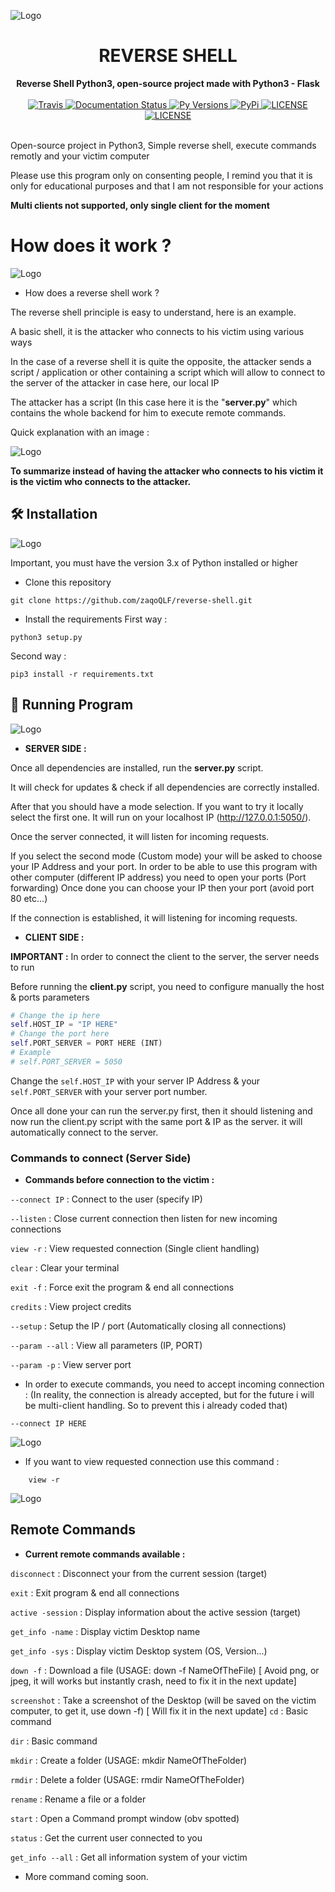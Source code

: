 ![Logo](https://i.ibb.co/svH6jZk/Shape-1-1.png)

<h1 align="center">REVERSE SHELL</h1>

<div align="center">
  <strong>Reverse Shell Python3, open-source project made with Python3 - Flask</strong>
  <br>
  <br>

  <a href="https://img.shields.io/badge/GitHub-100000?style=for-the-badge&logo=github&logoColor=white">
    <img src="https://img.shields.io/badge/GitHub-100000?style=for-the-badge&logo=github&logoColor=white" alt="Travis" />
  </a>
  
  <a href="https://img.shields.io/badge/VSCode-0078D4?style=for-the-badge&logo=visual%20studio%20code&logoColor=white">
    <img src="https://img.shields.io/badge/VSCode-0078D4?style=for-the-badge&logo=visual%20studio%20code&logoColor=white" alt="Documentation Status" />
  </a>

  <a href="https://img.shields.io/badge/CSS3-1572B6?style=for-the-badge&logo=css3&logoColor=white">
    <img src="https://img.shields.io/badge/CSS3-1572B6?style=for-the-badge&logo=css3&logoColor=white" alt="Py Versions" />
  </a>

  <a href="https://img.shields.io/badge/HTML5-E34F26?style=for-the-badge&logo=html5&logoColor=white">
    <img src="https://img.shields.io/badge/HTML5-E34F26?style=for-the-badge&logo=html5&logoColor=white" alt="PyPi" />
  </a>

  <a href="https://img.shields.io/badge/Python-FFD43B?style=for-the-badge&logo=python&logoColor=blue">
    <img src="https://img.shields.io/badge/Python-FFD43B?style=for-the-badge&logo=python&logoColor=blue" alt="LICENSE" />
  </a>

  <a href="https://img.shields.io/badge/Flask-000000?style=for-the-badge&logo=flask&logoColor=white">
    <img src="https://img.shields.io/badge/Flask-000000?style=for-the-badge&logo=flask&logoColor=white" alt="LICENSE" />
  </a>

</div>
<br>

Open-source project in Python3, Simple reverse shell, execute commands remotly and your victim computer

Please use this program only on consenting people, I remind you that it is only for educational purposes and that I am not responsible for your actions


**Multi clients not supported, only single client for the moment**
<br>



# How does it work ?
![Logo](https://i.ibb.co/MZVzZWH/Forme-2-2.png)
<br>

- How does a reverse shell work ? 

The reverse shell principle is easy to understand, here is an example. <br>

A basic shell, it is the attacker who connects to his victim using various ways

In the case of a reverse shell it is quite the opposite, the attacker sends a script / application or other containing a script which will allow to connect to the server of the attacker in case here, our local IP

The attacker has a script (In this case here it is the "**server.py**" which contains the whole backend for him to execute remote commands.

Quick explanation with an image :

![Logo](https://i.ibb.co/0Zf7H73/Forme-2-1.png)

**To summarize instead of having the attacker who connects to his victim it is the victim who connects to the attacker.**


## 🛠 Installation

![Logo](https://i.ibb.co/J59tZ8d/Shape-1-2.png)

Important, you must have the version 3.x of Python installed or higher

* Clone this repository 
```
git clone https://github.com/zaqoQLF/reverse-shell.git
```
* Install the requirements
First way : 
```
python3 setup.py
```
Second way : 
```
pip3 install -r requirements.txt
```
## 🚀 Running Program
![Logo](https://i.ibb.co/jbGbJ6N/wdqd.png)

* **SERVER SIDE :** 

Once all dependencies are installed, run the **server.py** script.

It will check for updates & check if all dependencies are correctly installed.

After that you should have a mode selection. If you want to try it locally select the first one.
It will run on your localhost IP (http://127.0.0.1:5050/).

Once the server connected, it will listen for incoming requests.

If you select the second mode (Custom mode) your will be asked to choose your IP Address and your port.
In order to be able to use this program with other computer (different IP address) you need to open your ports (Port forwarding)
Once done you can choose your IP then your port (avoid port 80 etc...)

If the connection is established, it will listening for incoming requests.


* **CLIENT SIDE :**

**IMPORTANT :** In order to connect the client to the server, the server needs to run

Before running the **client.py** script, you need to configure manually the host & ports parameters 

```python
# Change the ip here
self.HOST_IP = "IP HERE"
# Change the port here
self.PORT_SERVER = PORT HERE (INT)
# Example
# self.PORT_SERVER = 5050
```
Change the `self.HOST_IP` with your server IP Address & your `self.PORT_SERVER` with your server port number.

Once all done your can run the server.py first, then it should listening and now run the client.py script with the same port & IP as the server.
it will automatically connect to the server.


### Commands to connect (Server Side)

* **Commands before connection to the victim :**

`--connect IP` : Connect to the user (specify IP) 

`--listen` : Close current connection then listen for new incoming connections

`view -r` : View requested connection (Single client handling)

`clear` : Clear your terminal

`exit -f` : Force exit the program & end all connections

`credits` : View project credits

`--setup` : Setup the IP / port (Automatically closing all connections)

`--param --all` : View all parameters (IP, PORT)

`--param -p` : View server port


* In order to execute commands, you need to accept incoming connection : 
(In reality, the connection is already accepted, but for the future i will be multi-client handling. So to prevent this i already coded that)

```
--connect IP HERE
``` 
![Logo](https://i.ibb.co/7QPVTcK/Forme-6.png)

* If you want to view requested connection use this command :
```
    view -r
```
![Logo](https://i.ibb.co/b2sWW0J/Forme-5.png)


## Remote Commands

* **Current remote commands available :**

`disconnect` : Disconnect your from the current session (target)

`exit` :  Exit program & end all connections

`active -session` :  Display information about the active session (target)

`get_info -name` : Display victim Desktop name

`get_info -sys` : Display victim Desktop system (OS, Version...)

`down -f` : Download a file (USAGE: down -f NameOfTheFile) [ Avoid png, or jpeg, it will works but instantly crash, need to fix it in the next update]

`screenshot` : Take a screenshot of the Desktop (will be saved on the victim computer, to get it, use down -f) [ Will fix it in the next update]
`cd` : Basic command

`dir` : Basic command

`mkdir` :  Create a folder (USAGE: mkdir NameOfTheFolder)

`rmdir` : Delete a folder (USAGE: rmdir NameOfTheFolder)

`rename` : Rename a file or a folder

`start` : Open a Command prompt window (obv spotted)

`status` : Get the current user connected to you

`get_info --all` : Get all information system of your victim

* More command coming soon.







